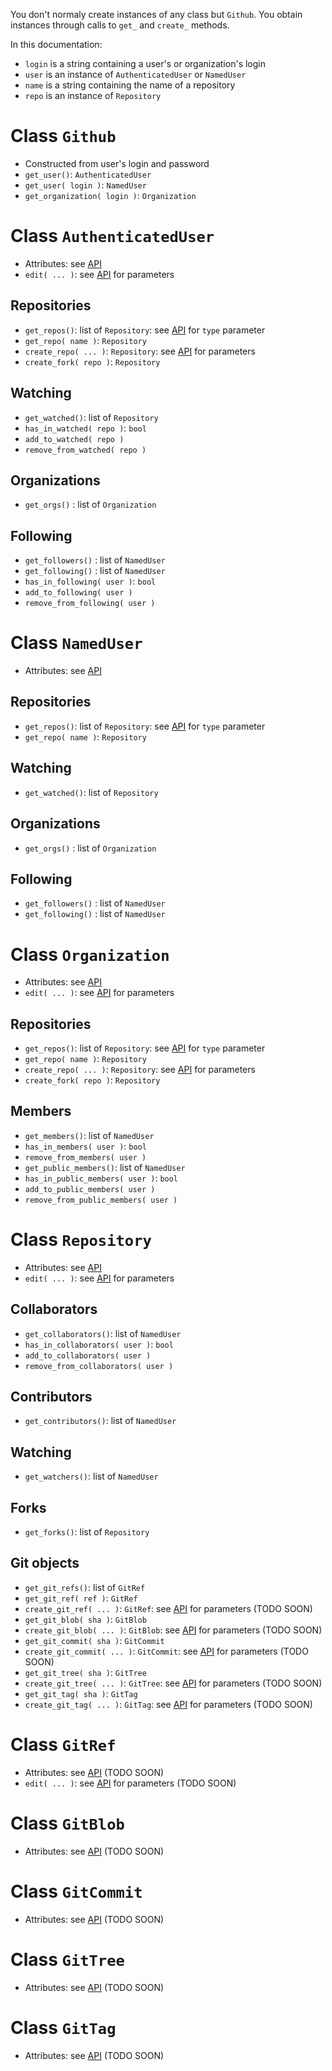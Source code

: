 You don't normaly create instances of any class but `Github`.
You obtain instances through calls to `get_` and `create_` methods.

In this documentation:

* `login` is a string containing a user's or organization's login
* `user` is an instance of `AuthenticatedUser` or `NamedUser`
* `name` is a string containing the name of a repository
* `repo` is an instance of `Repository`

Class `Github`
==============
* Constructed from user's login and password
* `get_user()`: `AuthenticatedUser`
* `get_user( login )`: `NamedUser`
* `get_organization( login )`: `Organization`

Class `AuthenticatedUser`
=========================
* Attributes: see [API](http://developer.github.com/v3/users/#get-the-authenticated-user)
* `edit( ... )`: see [API](http://developer.github.com/v3/users/#update-the-authenticated-user) for parameters

Repositories
------------
* `get_repos()`: list of `Repository`: see [API](http://developer.github.com/v3/repos/#list-your-repositories) for `type` parameter
* `get_repo( name )`: `Repository`
* `create_repo( ... )`: `Repository`: see [API](http://developer.github.com/v3/repos/#create) for parameters
* `create_fork( repo )`: `Repository`

Watching
--------
* `get_watched()`: list of `Repository`
* `has_in_watched( repo )`: `bool`
* `add_to_watched( repo )`
* `remove_from_watched( repo )`

Organizations
-------------
* `get_orgs()` : list of `Organization`

Following
---------
* `get_followers()` : list of `NamedUser`
* `get_following()` : list of `NamedUser`
* `has_in_following( user )`: `bool`
* `add_to_following( user )`
* `remove_from_following( user )`

Class `NamedUser`
=================
* Attributes: see [API](http://developer.github.com/v3/users/#get-a-single-user)

Repositories
------------
* `get_repos()`: list of `Repository`: see [API](http://developer.github.com/v3/repos/#list-user-repositories) for `type` parameter
* `get_repo( name )`: `Repository`

Watching
--------
* `get_watched()`: list of `Repository`

Organizations
-------------
* `get_orgs()` : list of `Organization`

Following
---------
* `get_followers()` : list of `NamedUser`
* `get_following()` : list of `NamedUser`

Class `Organization`
====================
* Attributes: see [API](http://developer.github.com/v3/orgs/#get)
* `edit( ... )`: see [API](http://developer.github.com/v3/orgs/#edit) for parameters

Repositories
------------
* `get_repos()`: list of `Repository`: see [API](http://developer.github.com/v3/repos/#list-organization-repositories) for `type` parameter
* `get_repo( name )`: `Repository`
* `create_repo( ... )`: `Repository`: see [API](http://developer.github.com/v3/repos/#create) for parameters
* `create_fork( repo )`: `Repository`

Members
-------
* `get_members()`: list of `NamedUser`
* `has_in_members( user )`: `bool`
* `remove_from_members( user )`
* `get_public_members()`: list of `NamedUser`
* `has_in_public_members( user )`: `bool`
* `add_to_public_members( user )`
* `remove_from_public_members( user )`

Class `Repository`
==================
* Attributes: see [API](http://developer.github.com/v3/repos/#get)
* `edit( ... )`: see [API](http://developer.github.com/v3/repos/#edit) for parameters

Collaborators
-------------
* `get_collaborators()`: list of `NamedUser`
* `has_in_collaborators( user )`: `bool`
* `add_to_collaborators( user )`
* `remove_from_collaborators( user )`

Contributors
------------
* `get_contributors()`: list of `NamedUser`

Watching
--------
* `get_watchers()`: list of `NamedUser`

Forks
-----
* `get_forks()`: list of `Repository`

Git objects
-----------
* `get_git_refs()`: list of `GitRef`
* `get_git_ref( ref )`: `GitRef`
* `create_git_ref( ... )`: `GitRef`: see [API](http://developer.github.com/v3/.../#...) for parameters (TODO SOON)
* `get_git_blob( sha )`: `GitBlob`
* `create_git_blob( ... )`: `GitBlob`: see [API](http://developer.github.com/v3/.../#...) for parameters (TODO SOON)
* `get_git_commit( sha )`: `GitCommit`
* `create_git_commit( ... )`: `GitCommit`: see [API](http://developer.github.com/v3/.../#...) for parameters (TODO SOON)
* `get_git_tree( sha )`: `GitTree`
* `create_git_tree( ... )`: `GitTree`: see [API](http://developer.github.com/v3/.../#...) for parameters (TODO SOON)
* `get_git_tag( sha )`: `GitTag`
* `create_git_tag( ... )`: `GitTag`: see [API](http://developer.github.com/v3/.../#...) for parameters (TODO SOON)

Class `GitRef`
==============
* Attributes: see [API](http://developer.github.com/v3/.../#...) (TODO SOON)
* `edit( ... )`: see [API](http://developer.github.com/v3/.../#...) for parameters (TODO SOON)

Class `GitBlob`
===============
* Attributes: see [API](http://developer.github.com/v3/.../#...) (TODO SOON)

Class `GitCommit`
=================
* Attributes: see [API](http://developer.github.com/v3/.../#...) (TODO SOON)

Class `GitTree`
===============
* Attributes: see [API](http://developer.github.com/v3/.../#...) (TODO SOON)

Class `GitTag`
==============
* Attributes: see [API](http://developer.github.com/v3/.../#...) (TODO SOON)

